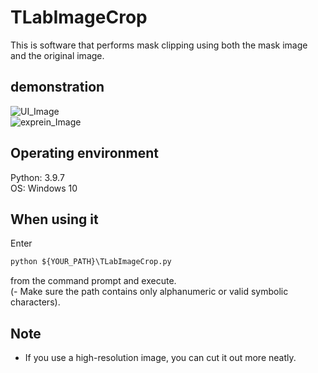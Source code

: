 # TLabImageCrop
This is software that performs mask clipping using both the mask image and the original image.  

## demonstration
![UI_Image](https://user-images.githubusercontent.com/121733943/213375713-eb072071-d181-4572-b934-282436bb0543.png)  
![exprein_Image](https://user-images.githubusercontent.com/121733943/213297583-60b8a58e-1b32-4e3e-a0de-b9ef9ee1bd57.png)  

## Operating environment
Python: 3.9.7  
OS: Windows 10

## When using it
Enter  
  
```python
python ${YOUR_PATH}\TLabImageCrop.py  
```  
from the command prompt and execute.  
(- Make sure the path contains only alphanumeric or valid symbolic characters).  

## Note
- If you use a high-resolution image, you can cut it out more neatly.  
